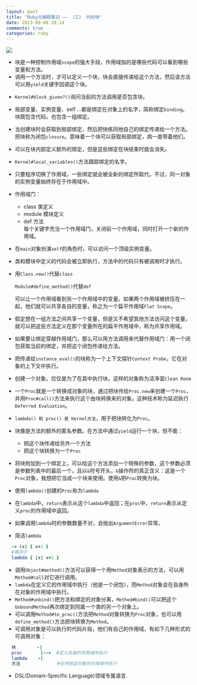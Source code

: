 ```yaml
---
layout: post
title: "Ruby元编程笔记 —— （三） 代码块"
date: 2013-09-08 20:14
comments: true
categories: ruby
---
```

![](http://farm3.staticflickr.com/2812/9684885545_7ffe7a3990_c.jpg)
* 块是一种控制作用域`scope`的强大手段，作用域指的是哪些代码可以看到哪些变量和方法。
* 调用一个方法时，才可以定义一个块，块会直接传递给这个方法，然后该方法可以用`yield`关键字回调这个块。

<!-- more -->
* `Kernel#block_given?()`询问当前的方法调用是否包含块。
* 局部变量、实例变量、self ...都是绑定在对象上的名字，简称绑定`binding`。块既包含代码，也包含一组绑定。
* 当创建块时会获取到局部绑定，然后把快练同他自己的绑定传递给一个方法。把块称为闭包`closure`。意味着一个块可以获取局部绑定，病一直带着他们。
* 可以在块内部定义额外的绑定，但是这些绑定在块结束时就会消失。
* `Kernel#local_variables()`方法跟踪绑定的名字。
* 只要程序切换了作用域，一些绑定就会被全新的绑定所取代。不过，同一对象的实例变量始终存在于作用域中。
* 作用域门：
  * class 类定义 
  * module 模块定义  
  * def 方法  
  每个关键字充当一个作用域门，关闭前一个作用域，同时打开一个新的作用域。

* 在`main`对象扮演`self`的角色时，可以访问一个顶级实例变量。
* 类和模块中定义的代码会被立即执行，方法中的代码只有被调用时才执行。
* 用`Class.new()`代替`class`

  `Module#define_method()`代替`def`

  可以让一个作用域看到另一个作用域中的变量。如果两个作用域被挤压在一起，他们就可以共享各自的变量，称之为一个扁平作用域`Flat Scope`。
* 假定想在一组方法之间共享一个变量，但是又不希望其他方法访问这个变量，就可以把这些方法定义在那个变量所在的扁平作用域中，称为共享作用域。
* 如果要让绑定穿越作用域门，那么可以用方法调用来代替作用域门：用一个闭包获取当前的绑定，并把这个闭包传递给方法。
* 把传递给`instance_eval()`的块称为一个上下文探针`Context Probe`，它在对象的上下文中执行。
* 创建一个对象，仅仅是为了在其中执行块，这样的对象称为洁净室`Clean Room`
* 一个`Proc`就是一个转换成对象的块，通过把块传给`Proc.new`来创建一个`Proc`，并用`Proc#call()`方法来执行这个由块转换来的对象。这种技术称为延迟执行`Deferred Evaluation`。
* `lambda() 和 proc() 是 Kernel方法`，用于把块转化为`Proc`。
* 块像是方法的额外的匿名参数。在方法中通过`yield`运行一个块，但不能：
  * 把这个块传递给另外一个方法
  * 把这个块转换为一个`Proc`
* 将块附加到一个绑定上，可以给这个方法添加一个特殊的参数，这个参数必须是参数列表中的最后一个，且以`&`符号开头，`&`操作符的真正含义：这是一个`Proc`对象，我想把它当成一个块来使用。使用`&`把`Proc`转换为块。
* 使用`lambda()`创建的`Proc`称为`lambda`
* 在`lambda`中，`return`表示从这个`lambda`中返回；在`proc`中，`return`表示从定义`proc`的作用域中返回。
* 如果调用`lambda`时的参数数量不对，会抛出`ArgumentError`异常。
* 简洁`lambda`
```ruby
  -> (x) { x+1 }
  #等同于
  lambda { |x| x+1 }
```
* 调用`Object#method()`方法可以获得一个用`Method`对象表示的方法，可以用`Method#call`对它进行调用。
* `lambda`在定义它的作用域中执行（他是一个闭包），而`Method`对象会在自身所在对象的作用域中执行。
* `Method#unbind()`把方法和绑定的对象分离，`Method#bind()`可以把这个`UnboundMethod`再次绑定到同属一个类的另一个对象上。
* 可以调用`Method#to_proc()`方法把`Method`对象转换为`Proc`对象，也可以用`define_method()`方法把块转换为`Method`。
* 可调用对象是可以执行的代码片段，他们有自己的作用域，有如下几种形式的可调用对象：
```ruby
  块        -|
  proc       |-->  #定义自身的作用域中执行
  lambda    -| 
  方法              #在所绑定对象的作用域中执行  
```

* DSL(Domain-Specific Language)领域专属语言.

